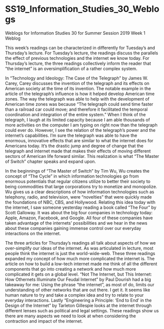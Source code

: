 # SS19_Information_Studies_30_Weblogs
Weblogs for Information Studies 30 for Summer Session 2019 
Week 1 Weblog
							
This week’s readings can be characterized in differently for Tuesday’s and Thursday’s lecture. For Tuesday’s lecture, the readings discuss the parallels the effect of previous technologies and the internet we know today. For Thursday’s lecture, the three readings collectively inform the reader that “the internet” is an oversimplification of a rather complex system. 
	
In “Technology and Ideology: The Case of the Telegraph” by James W. Carey, Carey discusses the invention of the telegraph and its effects on American society at the time of its invention. The notable example in the article of the telegraph’s influence is how it helped develop American time zones. The way the telegraph was able to help with the development of American time zones was because “The telegraph could send time faster than a railroad car could move; and therefore it facilitated the temporal coordination and integration of the entire system.” When I think of the telegraph, I laugh at its limited capacity because I am able thousands of more activities on the computer I am typing on right now than the telegraph could ever do. However, I see the relation of the telegraph’s power and the internet’s capabilities. I’m sure the telegraph was able to have the enormous, innovative effects that are similar to what the internet does for Americans today. It’s the drastic jump and degree of change that the telegraph and internet made that makes their effects of moving different sectors of American life forward similar. This realization is what “The Master of Switch” chapter speaks and expand upon. 
	
In the beginnings of “The Master of Switch” by Tim Wu, Wu creates the concept of “The Cycle” in which information technologies go from enormous potentials that regular citizens utilize to better their society to being commodities that large corporations try to monetize and monopolize. Wu gives us a clear descriptions of how information technologies such as telephony, radio, and television, were “novelties” that were quickly made the foundations of NBC, CBS, and Hollywood. Relating this idea today with the internet, I saw someone yesterday reading a book called “The Four” by Scott Galloway. It was about the big four companies in technology today: Apple, Amazon, Facebook, and Google. All four of these companies have taken advantage of the internets’ possibilities and we hear in the news about these companies gaining immense control over our everyday interactions on the internet. 
	
The three articles for Thursday’s readings all talk about aspects of how we over-simplify our ideas of the internet. As was articulated in lecture, most people think the internet is just the world-wide-web. These three readings expanded my concept of how much more complicated the internet is. The article on how to build a low-tech internet made me think of all the different components that go into creating a network and how much more complicated it gets on a global level. “Not The Internet, but This Internet: How Othernets Illuminate Our Feudal Internet” by Paul Dourish had a big takeaway for me: Using the phrase “the internet”, as most of do, limits our understanding of other networks that are out there. I get it. It seems like human nature to try and take a complex idea and try to relate to your everyday interactions. Lastly “Engineering a Principle: ‘End to End’ in the Design of the Internet” by Tarleton Gillespie looks at the internet through different lenses such as political and legal settings. These readings show us there are many aspects we need to look at when considering the contraction and impact of the internet.
